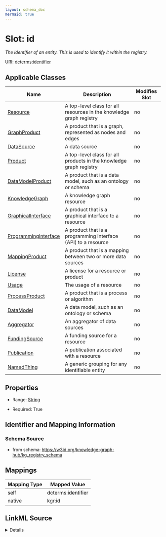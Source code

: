 ```yaml
---
layout: schema_doc
mermaid: true
---
```




# Slot: id


_The identifier of an entity. This is used to identify it within the registry._





URI: [dcterms:identifier](http://purl.org/dc/terms/identifier)



<!-- no inheritance hierarchy -->





## Applicable Classes

| Name | Description | Modifies Slot |
| --- | --- | --- |
| [Resource](Resource.html) | A top-level class for all resources in the knowledge graph registry |  no  |
| [GraphProduct](GraphProduct.html) | A product that is a graph, represented as nodes and edges |  no  |
| [DataSource](DataSource.html) | A data source |  no  |
| [Product](Product.html) | A top-level class for all products in the knowledge graph registry |  no  |
| [DataModelProduct](DataModelProduct.html) | A product that is a data model, such as an ontology or schema |  no  |
| [KnowledgeGraph](KnowledgeGraph.html) | A knowledge graph resource |  no  |
| [GraphicalInterface](GraphicalInterface.html) | A product that is a graphical interface to a resource |  no  |
| [ProgrammingInterface](ProgrammingInterface.html) | A product that is a programming interface (API) to a resource |  no  |
| [MappingProduct](MappingProduct.html) | A product that is a mapping between two or more data sources |  no  |
| [License](License.html) | A license for a resource or product |  no  |
| [Usage](Usage.html) | The usage of a resource |  no  |
| [ProcessProduct](ProcessProduct.html) | A product that is a process or algorithm |  no  |
| [DataModel](DataModel.html) | A data model, such as an ontology or schema |  no  |
| [Aggregator](Aggregator.html) | An aggregator of data sources |  no  |
| [FundingSource](FundingSource.html) | A funding source for a resource |  no  |
| [Publication](Publication.html) | A publication associated with a resource |  no  |
| [NamedThing](NamedThing.html) | A generic grouping for any identifiable entity |  no  |







## Properties

* Range: [String](String.html)

* Required: True





## Identifier and Mapping Information







### Schema Source


* from schema: https://w3id.org/knowledge-graph-hub/kg_registry_schema




## Mappings

| Mapping Type | Mapped Value |
| ---  | ---  |
| self | dcterms:identifier |
| native | kgr:id |




## LinkML Source

<details>
```yaml
name: id
description: The identifier of an entity. This is used to identify it within the registry.
from_schema: https://w3id.org/knowledge-graph-hub/kg_registry_schema
rank: 1000
slot_uri: dcterms:identifier
identifier: true
alias: id
domain_of:
- NamedThing
range: string
required: true

```
</details>

